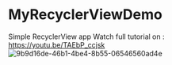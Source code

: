 # MyRecyclerViewDemo

Simple RecyclerView app
Watch full tutorial on : https://youtu.be/TAEbP_ccjsk 
![9b9d16de-46b1-4be4-8b55-06546560ad4e](https://user-images.githubusercontent.com/91260340/235588170-1022b492-e3e9-4e90-afea-7ff0735efe54.jpg)
